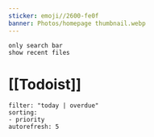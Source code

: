 ```yaml
---
sticker: emoji//2600-fe0f
banner: Photos/homepage thumbnail.webp
---
```


```search-bar 
only search bar 
show recent files
```
# [[Todoist]] 
```todoist  
filter: "today | overdue"  
sorting:
- priority
autorefresh: 5
```
